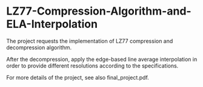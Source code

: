 # LZ77-Compression-Algorithm-and-ELA-Interpolation

The project requests the implementation of LZ77 compression and decompression algorithm.

After the decompression, apply the edge-based line average interpolation in order to provide different resolutions according to the specifications.

For more details of the project, see also final_project.pdf.
